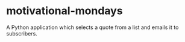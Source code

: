 # motivational-mondays
A Python application which selects a quote from a list and emails it to subscribers.
